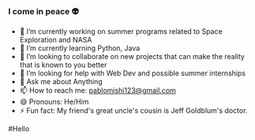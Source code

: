 ### I come in peace 👽
- 🔭 I’m currently working on summer programs related to Space Exploration and NASA
- 🌱 I’m currently learning Python, Java
- 👯 I’m looking to collaborate on new projects that can make the reality that is known to you better
- 🤔 I’m looking for help with Web Dev and possible summer internships
- 💬 Ask me about Anything 
- 📫 How to reach me: pablomishi123@gmail.com
- 😄 Pronouns: He/Him
- ⚡ Fun fact: My friend's great uncle's cousin is Jeff Goldblum's doctor. 


#Hello




<!--
**mishthefish/mishthefish** is a ✨ _special_ ✨ repository because its `README.md` (this file) appears on your GitHub profile.

Here are some ideas to get you started:

- 🔭 I’m currently working on summer programs related to Space Exploration and NASA
- 🌱 I’m currently learning Python, Java
- 👯 I’m looking to collaborate on new projects that can make the reality that is known to you better
- 🤔 I’m looking for help with Web Dev
- 💬 Ask me about Anything 
- 📫 How to reach me: pablomishi123@gmail.com
- 😄 Pronouns: He/Him
- ⚡ Fun fact: My freind's great uncle's cousin is Jeff Goldblum's doctor. 
-->
